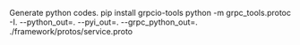 Generate python codes.
pip install grpcio-tools
python -m grpc_tools.protoc -I. --python_out=. --pyi_out=. --grpc_python_out=. ./framework/protos/service.proto